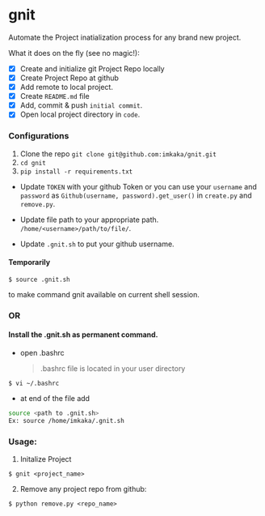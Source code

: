 # gnit

Automate the Project inatialization process for any brand new project.

What it does on the fly (see no magic!):

- [x] Create and initialize git Project Repo locally
- [x] Create Project Repo at github
- [x] Add remote to local project.
- [x] Create `README.md` file
- [x] Add, commit & push `initial commit`.
- [x] Open local project directory in `code`.

### Configurations

1. Clone the repo `git clone git@github.com:imkaka/gnit.git`
2. `cd gnit`
3. `pip install -r requirements.txt`

- Update `TOKEN` with your github Token or you can use your `username` and `password` as `Github(username, password).get_user()` in `create.py` and `remove.py`.

- Update file path to your appropriate path. `/home/<username>/path/to/file/`.
- Update `.gnit.sh` to put your github username.

#### Temporarily

```terminal
$ source .gnit.sh
```

to make command gnit available on current shell session.

### OR

#### Install the .gnit.sh as permanent command.

- open .bashrc
  > .bashrc file is located in your user directory

```terminal
$ vi ~/.bashrc
```

- at end of the file add

```sh
source <path to .gnit.sh>
Ex: source /home/imkaka/.gnit.sh
```

### Usage:

1. Initalize Project

```terminal
$ gnit <project_name>
```

2. Remove any project repo from github:

```terminal
$ python remove.py <repo_name>
```
